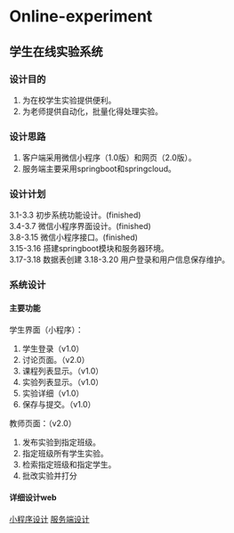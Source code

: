 # Online-experiment

## 学生在线实验系统  

### 设计目的
1. 为在校学生实验提供便利。
2. 为老师提供自动化，批量化得处理实验。

### 设计思路
1. 客户端采用微信小程序（1.0版）和网页（2.0版）。
2. 服务端主要采用springboot和springcloud。

### 设计计划

 3.1-3.3 初步系统功能设计。(finished)  
 3.4-3.7 微信小程序界面设计。(finished)  
 3.8-3.15 微信小程序接口。(finished)  
 3.15-3.16 搭建springboot模块和服务器环境。  
 3.17-3.18 数据表创建
 3.18-3.20 用户登录和用户信息保存维护。  
 
 ### 系统设计

 #### 主要功能

 学生界面（小程序）：  
 1. 学生登录（v1.0）
 2. 讨论页面。（v2.0）
 3. 课程列表显示。（v1.0）
 4. 实验列表显示。（v1.0）
 5. 实验详细（v1.0）
 6. 保存与提交。（v1.0）

 教师页面：（v2.0）  
 1. 发布实验到指定班级。
 2. 指定班级所有学生实验。
 3. 检索指定班级和指定学生。
 4. 批改实验并打分
#### 详细设计web
[小程序设计](https://github.com/whoisje/Online-experiment/blob/master/xiaochengxu/小程序设计.md)
[服务端设计](https://github.com/whoisje/Online-experiment/blob/master/web/服务端设计.md)
 
